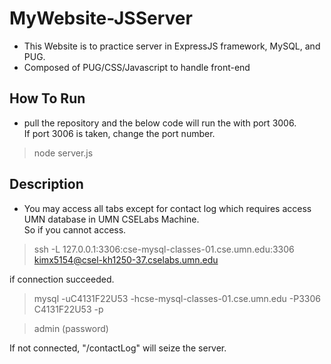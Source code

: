 # MyWebsite-JSServer
* This Website is to practice server in ExpressJS framework, MySQL, and PUG.  
* Composed of PUG/CSS/Javascript to handle front-end

## How To Run
* pull the repository and the below code will run the with port 3006.  
If port 3006 is taken, change the port number.  
> node server.js

## Description
* You may access all tabs except for contact log which requires access UMN database in UMN CSELabs Machine.  
So if you cannot access.

> ssh -L 127.0.0.1:3306:cse-mysql-classes-01.cse.umn.edu:3306 kimx5154@csel-kh1250-37.cselabs.umn.edu  

if connection succeeded.  

> mysql -uC4131F22U53 -hcse-mysql-classes-01.cse.umn.edu -P3306 C4131F22U53 -p  

> admin (password)

If not connected, "/contactLog" will seize the server. 


